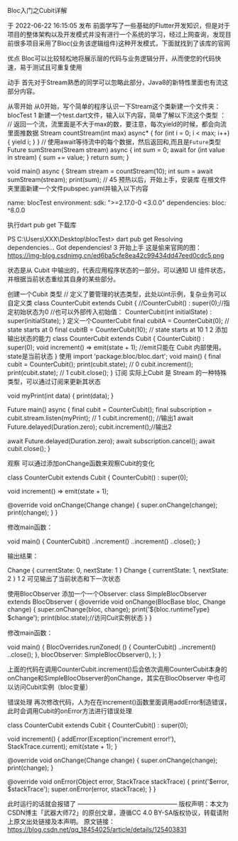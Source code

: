 Bloc入门之Cubit详解

于 2022-06-22 16:15:05 发布
前面学写了一些基础的Flutter开发知识，但是对于项目的整体架构以及开发模式并没有进行一个系统的学习，经过上网查询，发现目前很多项目采用了Bloc(业务该逻辑组件)这种开发模式，下面就找到了该库的官网

优点
Bloc可以比较轻松地将展示层的代码与业务逻辑分开，从而使您的代码快速，易于测试且可重复使用

动手
首先对于Stream熟悉的同学可以忽略此部分，Java8的新特性里面也有流这部分内容。

从零开始
从0开始，写个简单的程序认识一下Stream这个类新建一个文件夹：
blocTest
1
新建一个test.dart文件，输入以下内容，简单了解以下流这个类型 ：
// 返回一个流，流里面是不大于max的数，要注意，每次yield的时候，都会向流里面推数据
Stream<int> countStream(int max) async* {
    for (int i = 0; i < max; i++) {
        yield i;
    }
}
// 使用await等待流中的每个数据，然后返回和,而且是`Future`类型
Future<int> sumStream(Stream<int> stream) async {
    int sum = 0;
    await for (int value in stream) {
        sum += value;
    }
    return sum;
}

void main() async {
  Stream<int> stream = countStream(10);
  int sum = await sumStream(stream);
  print(sum); // 45
预热以后，开始上手，安装库
在根文件夹里面新建一个文件pubspec.yaml并输入以下内容

name: blocTest
environment:
  sdk: ">=2.17.0-0 <3.0.0"
dependencies:
  bloc: ^8.0.0

执行dart pub get 下载库

PS C:\Users\XXX\Desktop\blocTest> dart pub get
Resolving dependencies...
Got dependencies!
3
开始上手
这是偷来官网的图：
https://img-blog.csdnimg.cn/ed6ba5cfe8ea42c99434dd47eed0cdc5.png

状态是从 Cubit 中输出的，代表应用程序状态的一部分。可以通知 UI 组件状态，并根据当前状态重绘其自身的某些部分。

创建一个Cubit 类型
// 定义了要管理的状态类型，此处以int示例，复杂业务可以自定义类
class CounterCubit extends Cubit<int> {
  //CounterCubit() : super(0);//指定初始状态为0
  //也可以外部传入初始值：
  CounterCubit(int initialState) : super(initialState);
}
定义一个CounterCubit
final cubitA = CounterCubit(0); // state starts at 0
final cubitB = CounterCubit(10); // state starts at 10
1
2
添加输出状态的能力
class CounterCubit extends Cubit<int> {
  CounterCubit() : super(0);
  void increment() => emit(state + 1);
  //emit只能在 Cubit 内部使用。state是当前状态
}
使用
import 'package:bloc/bloc.dart';
void main() {
  final cubit = CounterCubit();
  print(cubit.state); // 0
  cubit.increment();
  print(cubit.state); // 1
  cubit.close();
}
订阅
实际上Cubit 是 Stream 的一种特殊类型，可以通过订阅来更新其状态

void myPrint(int data)  {
  print(data);
}

Future<void> main() async {
  final cubit = CounterCubit();
  final subscription = cubit.stream.listen(myPrint); // 1
  cubit.increment(); //输出1
  await Future.delayed(Duration.zero);
  cubit.increment();//输出2

  await Future.delayed(Duration.zero);
  await subscription.cancel();
  await cubit.close();
}

观察
可以通过添加onChange函数来观察Cubit的变化

class CounterCubit extends Cubit<int> {
  CounterCubit() : super(0);

  void increment() => emit(state + 1);

  @override
  void onChange(Change<int> change) {
    super.onChange(change);
    print(change);
  }
}

修改main函数：

void main() {
  CounterCubit()
    ..increment()
    ..increment()
    ..close();
}

输出结果：

Change { currentState: 0, nextState: 1 }
Change { currentState: 1, nextState: 2 }
1
2
可见输出了当前状态和下一次状态

使用BlocObserver
添加一个一个Observer:
class SimpleBlocObserver extends BlocObserver {
  @override
  void onChange(BlocBase bloc, Change change) {
    super.onChange(bloc, change);
    print('${bloc.runtimeType} $change');
    print(bloc.state);//访问Cuit实例状态
  }
}

修改main函数：

void main() {
  BlocOverrides.runZoned(
    () {
      CounterCubit()
        ..increment()
        ..close();
    },
    blocObserver: SimpleBlocObserver(),
  );
}

上面的代码在调用CounterCubit.increment()后会依次调用CounterCubit本身的onChange和SimpleBlocObserver的onChange，其实在BlocObserver 中也可以访问Cubit实例（bloc变量）

错误处理
再次修改代码，人为在在increment()函数里面调用addError制造错误，此时会调用Cubit的onError方法进行错误处理

class CounterCubit extends Cubit<int> {
  CounterCubit() : super(0);

  void increment() {
    addError(Exception('increment error!'), StackTrace.current);
    emit(state + 1);
  }

  @override
  void onChange(Change<int> change) {
    super.onChange(change);
    print(change);
  }

  @override
  void onError(Object error, StackTrace stackTrace) {
    print('$error, $stackTrace');
    super.onError(error, stackTrace);
  }
}

此时运行的话就会报错了
————————————————
版权声明：本文为CSDN博主「武器大师72」的原创文章，遵循CC 4.0 BY-SA版权协议，转载请附上原文出处链接及本声明。
原文链接：https://blog.csdn.net/qq_18454025/article/details/125403831